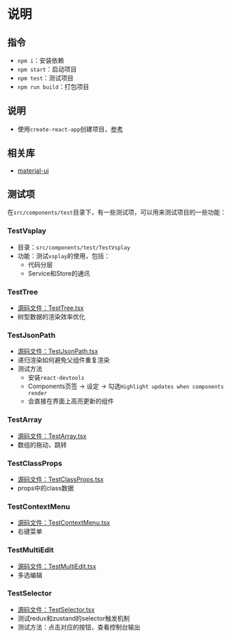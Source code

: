 # 说明

## 指令

* `npm i`：安装依赖
* `npm start`：启动项目
* `npm test`：测试项目
* `npm run build`：打包项目

## 说明

* 使用`create-react-app`创建项目，[参考](https://github.com/facebook/create-react-app)

## 相关库

* [material-ui](https://mui.com/material-ui/getting-started/usage/)

## 测试项

在`src/components/test`目录下，有一些测试项，可以用来测试项目的一些功能：

### TestVsplay

* 目录：`src/components/test/TestVsplay`
* 功能：测试`vsplay`的使用，包括：
  * 代码分层
  * Service和Store的通讯

### TestTree

* [源码文件：TestTree.tsx](src/components/test/TestTree.tsx)
* 树型数据的渲染效率优化

### TestJsonPath

* [源码文件：TestJsonPath.tsx](src/components/test/TestJsonPath.tsx)
* 递归渲染如何避免父组件重复渲染
* 测试方法
  * 安装`react-devtools`
  * Components页签 -> 设定 -> 勾选`Highlight updates when components render`
  * 会直接在界面上高亮更新的组件

### TestArray

* [源码文件：TestArray.tsx](src/components/test/TestArray.tsx)
* 数组的拖动，跳转

### TestClassProps

* [源码文件：TestClassProps.tsx](src/components/test/TestClassProps.tsx)
* props中的class数据

### TestContextMenu

* [源码文件：TestContextMenu.tsx](src/components/test/TestContextMenu.tsx)
* 右键菜单

### TestMultiEdit

* [源码文件：TestMultiEdit.tsx](src/components/test/TestMultiEdit.tsx)
* 多选编辑

### TestSelector

* [源码文件：TestSelector.tsx](src/components/test/TestSelector.tsx)
* 测试redux和zustand的selector触发机制
* 测试方法：点击对应的按钮，查看控制台输出
